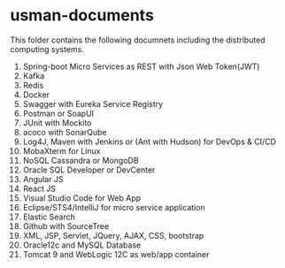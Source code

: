 # usman-documents
This folder contains the following documnets including the distributed computing systems.
1. Spring-boot Micro Services as REST with Json Web Token(JWT)
2. Kafka
3. Redis
4. Docker
5. Swagger with Eureka Service Registry
6. Postman or SoapUI
7. JUnit with Mockito
8. acoco with SonarQube
9. Log4J, Maven with Jenkins or (Ant with Hudson) for DevOps & CI/CD
10. MobaXterm for Linux
11. NoSQL Cassandra or MongoDB
12. Oracle SQL Developer or DevCenter
13. Angular JS
14. React JS
15. Visual Studio Code for Web App
16. Eclipse/STS4/IntelliJ for micro service application
17. Elastic Search
18. Github with SourceTree
19. XML, JSP, Servlet, JQuery, AJAX, CSS, bootstrap 
20. Oracle12c and MySQL Database
21. Tomcat 9 and WebLogic 12C as web/app container


